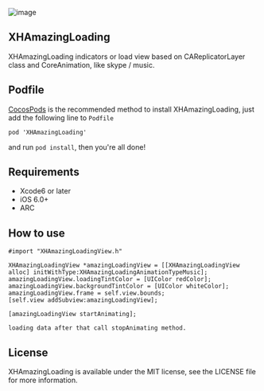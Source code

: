 ![image](https://github.com/xhzengAIB/LearnEnglish/raw/master/Screenshots/XHAmazingLoading.gif)

## XHAmazingLoading
XHAmazingLoading indicators or load view based on CAReplicatorLayer class and CoreAnimation, like skype / music.


## Podfile

[CocosPods](http://cocosPods.org) is the recommended method to install XHAmazingLoading, just add the following line to `Podfile`

```
pod 'XHAmazingLoading'
```

and run `pod install`, then you're all done!

## Requirements

* Xcode6 or later
* iOS 6.0+ 
* ARC

## How to use
```objc
#import "XHAmazingLoadingView.h"
    
XHAmazingLoadingView *amazingLoadingView = [[XHAmazingLoadingView alloc] initWithType:XHAmazingLoadingAnimationTypeMusic];
amazingLoadingView.loadingTintColor = [UIColor redColor];
amazingLoadingView.backgroundTintColor = [UIColor whiteColor];
amazingLoadingView.frame = self.view.bounds;
[self.view addSubview:amazingLoadingView];
    
[amazingLoadingView startAnimating];

loading data after that call stopAnimating method.

```

## License

XHAmazingLoading is available under the MIT license, see the LICENSE file for more information.     
